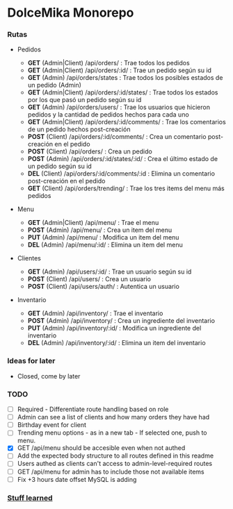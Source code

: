 # DolceMika Monorepo  

### Rutas  

- Pedidos
    - **GET**  (Admin|Client) /api/orders/                 : Trae todos los pedidos
    - **GET**  (Admin|Client) /api/orders/:id/             : Trae un pedido según su id
    - **GET**  (Admin)        /api/orders/states           : Trae todos los posibles estados de un pedido (Admin)
    - **GET**  (Admin|Client) /api/orders/:id/states/      : Trae todos los estados por los que pasó un pedido según su id 
    - **GET**  (Admin)        /api/orders/users/           : Trae los usuarios que hicieron pedidos y la cantidad de pedidos hechos para cada uno
    - **GET**  (Admin|Client) /api/orders/:id/comments/    : Trae los comentarios de un pedido hechos post-creación
    - **POST** (Client)       /api/orders/:id/comments/    : Crea un comentario post-creación en el pedido
    - **POST** (Client)       /api/orders/                 : Crea un pedido
    - **POST** (Admin)        /api/orders/:id/states/:id/  : Crea el último estado de un pedido según su id
    - **DEL**  (Client)       /api/orders/:id/comments/:id : Elimina un comentario post-creación en el pedido
    - **GET**  (Client)       /api/orders/trending/        : Trae los tres items del menu más pedidos

- Menu
    - **GET**  (Admin|Client) /api/menu/     : Trae el menu
    - **POST** (Admin)        /api/menu/     : Crea un item del menu
    - **PUT**  (Admin)        /api/menu/     : Modifica un item del menu
    - **DEL**  (Admin)        /api/menu/:id/ : Elimina un item del menu

- Clientes
    - **GET**  (Admin)  /api/users/:id/  : Trae un usuario según su id
    - **POST** (Client) /api/users/      : Crea un usuario 
    - **POST** (Client) /api/users/auth/ : Autentica un usuario

- Inventario
    - **GET**  (Admin) /api/inventory/     : Trae el inventario
    - **POST** (Admin) /api/inventory/     : Crea un ingrediente del inventario
    - **PUT**  (Admin) /api/inventory/:id/ : Modifica un ingrediente del inventario
    - **DEL**  (Admin) /api/inventory/:id/ : Elimina un item del inventario

### Ideas for later  
- Closed, come by later

### TODO  
- [ ] Required - Differentiate route handling based on role
- [ ] Admin can see a list of clients and how many orders they have had
- [ ] Birthday event for client
- [ ] Trending menu options - as in a new tab - If selected one, push to menu.
- [X] GET /api/menu should be accesible even when not authed
- [ ] Add the expected body structure to all routes defined in this readme
- [ ] Users authed as clients can't access to admin-level-required routes
- [ ] GET /api/menu for admin has to include those not available items
- [ ] Fix +3 hours date offset MySQL is adding

### [Stuff learned](/docs/an_unnecessary_fix.md)
